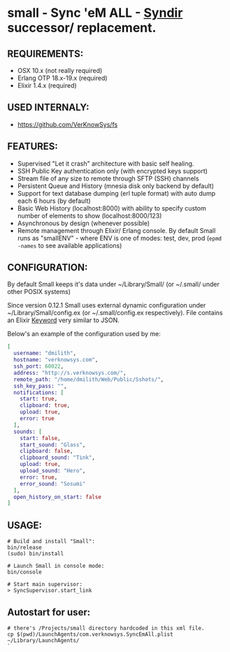 small - Sync 'eM ALL - [Syndir](https://github.com/VerKnowSys/Syndir) successor/ replacement.
=========

## REQUIREMENTS:

* OSX 10.x (not really required)
* Erlang OTP 18.x-19.x (required)
* Elixir 1.4.x (required)


## USED INTERNALY:

* https://github.com/VerKnowSys/fs


## FEATURES:

* Supervised "Let it crash" architecture with basic self healing.
* SSH Public Key authentication only (with encrypted keys support)
* Stream file of any size to remote through SFTP (SSH) channels
* Persistent Queue and History (mnesia disk only backend by default)
* Support for text database dumping (erl tuple format) with auto dump each 6 hours (by default)
* Basic Web History (localhost:8000) with ability to specify custom number of elements to show (localhost:8000/123)
* Asynchronous by design (whenever possible)
* Remote management through Elixir/ Erlang console. By default Small runs as "smallENV" - where ENV is one of modes: test, dev, prod (`epmd -names` to see available applications)


## CONFIGURATION:

By default Small keeps it's data under ~/Library/Small/ (or ~/.small/ under other POSIX systems)

Since version 0.12.1 Small uses external dynamic configuration under ~/Library/Small/config.ex (or ~/.small/config.ex respectively). File contains an Elixir [Keyword](https://hexdocs.pm/elixir/Keyword.html) very similar to JSON.

Below's an example of the configuration used by me:


```elixir
[
  username: "dmilith",
  hostname: "verknowsys.com",
  ssh_port: 60022,
  address: "http://s.verknowsys.com/",
  remote_path: "/home/dmilith/Web/Public/Sshots/",
  ssh_key_pass: "",
  notifications: [
    start: true,
    clipboard: true,
    upload: true,
    error: true
  ],
  sounds: [
    start: false,
    start_sound: "Glass",
    clipboard: false,
    clipboard_sound: "Tink",
    upload: true,
    upload_sound: "Hero",
    error: true,
    error_sound: "Sosumi"
  ],
  open_history_on_start: false
]
```


## USAGE:


```
# Build and install "Small":
bin/release
(sudo) bin/install
```

```
# Launch Small in console mode:
bin/console

# Start main supervisor:
> SyncSupervisor.start_link

```

## Autostart for user:

```
# there's /Projects/small directory hardcoded in this xml file.
cp $(pwd)/LaunchAgents/com.verknowsys.SyncEmAll.plist ~/Library/LaunchAgents/
`
